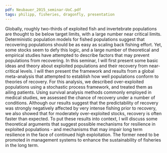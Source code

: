 ```yaml
---
pdf: Neubauer_2015_seminar-UoC.pdf
tags: philipp, fisheries, dragonfly, presentation
---
```

Globally, roughly two-thirds of exploited fish and invertebrate populations are
thought to be below target limits, with a large number near critical limits.
Deterministic population models for fished populations suggest that recovering
populations should be as easy as scaling back fishing effort. Yet, some stocks
seem to defy this logic, and a large number of theoretical and empirical
studies have attempted to describe factors that may prevent populations from
recovering. In this seminar, I will first present some basic ideas and theory
about exploited populations and their recovery from near-critical levels. I
will then present the framework and results from a global meta-analysis that
attempted to establish how well populations conform to theories of recovery.
For this analysis, we described over-exploited populations using a stochastic
process framework, and treated them as ailing patients. Using survival analysis
methods commonly employed in medical studies, we assessed the chance of
recovery under a number of conditions. Although our results suggest that the
predictability of recovery was strongly negatively affected by very intense
fishing prior to recovery, we also showed that for moderately over-exploited
stocks, recovery is often faster than expected. To put these results into
context, I will discuss some theoretical arguments that suggest possible
mechanisms for resilience in exploited populations - and mechanisms that may
impair long term resilience in the face of continued high exploitation. The
former need to be promoted in management systems to enhance the sustainability
of fisheries in the long term.

